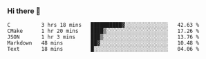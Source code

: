 ### Hi there 👋

<!--
**WShiBin/WShiBin** is a ✨ _special_ ✨ repository because its `README.md` (this file) appears on your GitHub profile.

Here are some ideas to get you started:

- 🔭 I’m currently working on ...
- 🌱 I’m currently learning ...
- 👯 I’m looking to collaborate on ...
- 🤔 I’m looking for help with ...
- 💬 Ask me about ...
- 📫 How to reach me: ...
- 😄 Pronouns: ...
- ⚡ Fun fact: ...
-->

<!--START_SECTION:waka-->
```text
C          3 hrs 18 mins   ██████████▓░░░░░░░░░░░░░░   42.63 % 
CMake      1 hr 20 mins    ████▒░░░░░░░░░░░░░░░░░░░░   17.26 % 
JSON       1 hr 3 mins     ███▒░░░░░░░░░░░░░░░░░░░░░   13.76 % 
Markdown   48 mins         ██▓░░░░░░░░░░░░░░░░░░░░░░   10.48 % 
Text       18 mins         █░░░░░░░░░░░░░░░░░░░░░░░░   04.06 % 
```
<!--END_SECTION:waka-->
